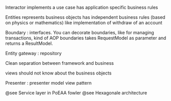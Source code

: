 Interactor implements a use case
has application specific business rules

Entities represents business objects
has independent business rules (based on physics or mathematics)
like implementation of withdraw of an account

Boundary : interfaces. You can decorate boundaries, like for managing transactions, kind of AOP
boundaries takes RequestModel as parameter and returns a ResultModel.

Entity gateway : repository

Clean separation between framework and business

views should not know about the business objects

Presenter : presenter model view pattern

@see Service layer in PoEAA fowler
@see Hexagonale architecture
